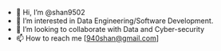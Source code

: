 - 👋 Hi, I’m @shan9502
- 👀 I’m interested in Data Engineering/Software Development.
- 💞️ I’m looking to collaborate with Data and Cyber-security
- 📫 How to reach me [940shan@gmail.com]

<!---
shan9502/shan9502 is a ✨ special ✨ repository because its `README.md` (this file) appears on your GitHub profile.
You can click the Preview link to take a look at your changes.
--->
